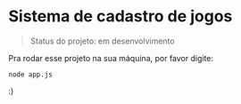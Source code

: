 <h1> Sistema de cadastro de jogos</h1>

> Status do projeto: em desenvolvimento

Pra rodar esse projeto na sua máquina, por favor digite: 

```
node app.js
```


:)